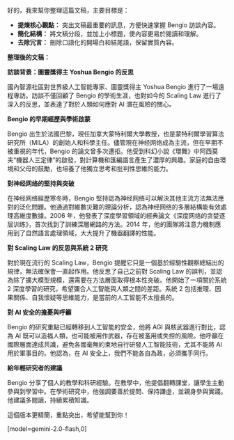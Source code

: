 好的，我來幫你整理這篇文稿，主要目標是：

*   **提煉核心觀點：** 突出文稿最重要的訊息，方便快速掌握 Bengio 訪談內容。
*   **簡化結構：** 將文稿分段，並加上小標題，使內容更易於閱讀和理解。
*   **去除冗言：** 刪除口語化的開場白和結尾語，保留實質內容。

**整理後的文稿：**

**訪談背景：圖靈獎得主 Yoshua Bengio 的反思**

國內智源社區對世界級人工智能專家、圖靈獎得主 Yoshua Bengio 進行了一場遠程專訪。訪談不僅回顧了 Bengio 的學術生涯，也對如今的 Scaling Law 進行了深入的反思，並表達了對於人類如何應對 AI 潛在風險的關心。

**Bengio 的早期經歷與學術啟蒙**

Bengio 出生於法國巴黎，現任加拿大蒙特利爾大學教授，也是蒙特利爾學習算法研究所（MILA）的創始人和科學主任。儘管現在神经网络成為主流，但在早期不被重視的年代，Bengio 的論文曾多次遭拒。他受到科幻小說《環舞》中阿西莫夫“機器人三定律”的啟發，對計算機和匯編語言產生了濃厚的興趣。家庭的自由環境和父母的鼓勵，也培養了他獨立思考和批判性思維的能力。

**對神经网络的堅持與突破**

在神经网络經歷寒冬時，Bengio 堅持認為神经网络可以解決其他主流方法無法應對的泛化問題。他通過對維數災難的理論分析，認為神经网络的多層結構能有效處理高維度數據。2006 年，他發表了深度學習領域的經典論文《深度网络的贪婪逐层训练》，首次找到了訓練深層網路的方法。2014 年，他的團隊將注意力機制應用到了自然語言處理領域，大大提升了機器翻譯的性能。

**對 Scaling Law 的反思與系統 2 研究**

對於現在流行的 Scaling Law，Bengio 提醒它只是一個基於經驗性觀察總結出的規律，無法確保會一直起作用。他反思了自己之前對 Scaling Law 的誤判，並認為除了擴大模型規模，還需要在方法層面取得根本性突破。他開始了一項關於系統 2 深度學習的研究，希望彌合人工智能與人類之間的差距。系統 2 包括推理、因果關係、自我懷疑等思維能力，是當前的人工智能不太擅長的。

**對 AI 安全的擔憂與呼籲**

Bengio 的研究重點已經轉移到人工智能的安全，他將 AGI 與核武器進行對比，認為 AI 既可以造福人類，也可能被用作武器，存在被濫用或失控的風險。他呼籲在國際層面達成共識，避免各國毫無約束地自行研發人工智能技術，尤其不能將 AI 用於軍事目的。他認為，在 AI 安全上，我們不能各自為政，必須攜手同行。

**給年輕研究者的建議**

Bengio 分享了個人的教學和科研經驗。在教學中，他提倡翻轉課堂，讓學生主動參與到學習中。在學術研究中，他強調要善於提問、保持謙虛，並親身參與實踐。他建議多閱讀，持續累積知識。

這個版本更精簡，重點突出，希望能幫到你！

[model=gemini-2.0-flash,0]
